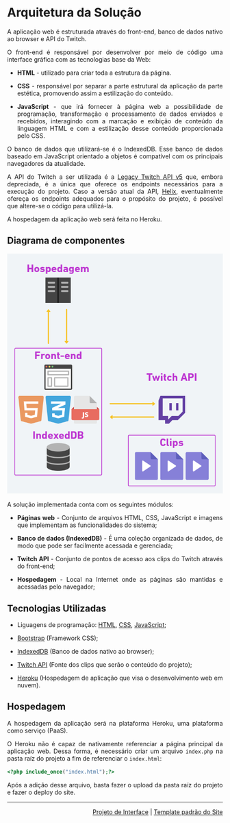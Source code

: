 <div align="justify">

# Arquitetura da Solução

A aplicação web é estruturada através do front-end, banco de dados nativo ao browser e API do Twitch.

O front-end é responsável por desenvolver por meio de código uma interface gráfica com as tecnologias base da Web:

- **HTML** - utilizado para criar toda a estrutura da página.

- **CSS** - responsável por separar a parte estrutural da aplicação da parte estética, promovendo assim a estilização do conteúdo.

- **JavaScript** - que irá fornecer à página web a possibilidade de programação, transformação e processamento de dados enviados e recebidos, interagindo com a marcação e exibição de conteúdo da linguagem HTML e com a estilização desse conteúdo proporcionada pelo CSS.

O banco de dados que utilizará-se é o IndexedDB. Esse banco de dados baseado em JavaScript orientado a objetos é compatível com os principais navegadores da atualidade.

A API do Twitch a ser utilizada é a [Legacy Twitch API v5](https://dev.twitch.tv/docs/v5) que, embora depreciada, é a única que oferece os endpoints necessários para a execução do projeto. Caso a versão atual da API, [Helix](https://dev.twitch.tv/docs/api/), eventualmente ofereça os endpoints adequados para o propósito do projeto, é possível que altere-se o código para utilizá-la.

A hospedagem da aplicação web será feita no Heroku.
## Diagrama de componentes

![Diagrama de Componentes](img/componentes.png)

A solução implementada conta com os seguintes módulos:

- **Páginas web** - Conjunto de arquivos HTML, CSS, JavaScript e imagens que implementam as funcionalidades do sistema;

- **Banco de dados (IndexedDB)** - É uma coleção organizada de dados, de modo que pode ser facilmente acessada e gerenciada;

- **Twitch API** - Conjunto de pontos de acesso aos clips do Twitch através do front-end;

- **Hospedagem** - Local na Internet onde as páginas são mantidas e acessadas pelo navegador;

## Tecnologias Utilizadas

- Liguagens de programação: [HTML](https://devdocs.io/html/), [CSS](https://developer.mozilla.org/pt-BR/docs/Web/CSS), [JavaScript](https://developer.mozilla.org/pt-BR/docs/Web/JavaScript);
- [Bootstrap](https://getbootstrap.com/) (Framework CSS);

- [IndexedDB](https://developer.mozilla.org/en-US/docs/Web/API/IndexedDB_API) (Banco de dados nativo ao browser);

- [Twitch API](https://dev.twitch.tv/docs/api/) (Fonte dos clips que serão o conteúdo do projeto);

- [Heroku](https://www.heroku.com/) (Hospedagem de aplicação que visa o desenvolvimento web em nuvem).

## Hospedagem

A hospedagem da aplicação será na plataforma Heroku, uma plataforma como serviço (PaaS).

O Heroku não é capaz de nativamente referenciar a página principal da aplicação web. Dessa forma, é necessário criar um arquivo `index.php` na pasta raíz do projeto a fim de referenciar o `index.html`:

```php
<?php include_once("index.html");?>
```

Após a adição desse arquivo, basta fazer o upload da pasta raíz do projeto e fazer o deploy do site.</div>

<hr>

<p align="right"><a href="docs/04-Projeto de Interface.md" rel="docs">Projeto de Interface</a> | <a href="docs/06-Template padrão do Site.md" rel="docs">Template padrão do Site</a></p>



